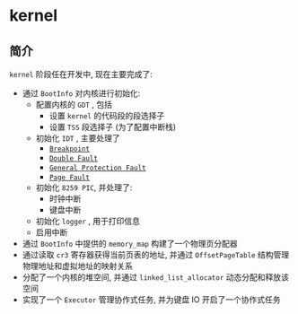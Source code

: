 # kernel
## 简介
`kernel` 阶段任在开发中, 现在主要完成了:
- 通过 `BootInfo` 对内核进行初始化:
    - 配置内核的 `GDT` , 包括
        - 设置 `kernel` 的代码段的段选择子
        - 设置 `TSS` 段选择子 (为了配置中断栈)
    - 初始化 `IDT` , 主要处理了
        - [`Breakpoint`](https://wiki.osdev.org/Exceptions#Breakpoint)
        - [`Double Fault`](https://wiki.osdev.org/Exceptions#Double_Fault)
        - [`General Protection Fault`](https://wiki.osdev.org/Exceptions#General_Protection_Fault)
        - [`Page Fault`](https://wiki.osdev.org/Exceptions#Page_Fault)
    - 初始化 `8259 PIC`, 并处理了:
        - 时钟中断
        - 键盘中断
    - 初始化 `logger` , 用于打印信息
    - 启用中断
- 通过 `BootInfo` 中提供的 `memory_map` 构建了一个物理页分配器
- 通过读取 `cr3` 寄存器获得当前页表的地址, 并通过 `OffsetPageTable` 结构管理物理地址和虚拟地址的映射关系
- 分配了一个内核的堆空间, 并通过 `linked_list_allocator` 动态分配和释放该空间
- 实现了一个 `Executor` 管理协作式任务, 并为键盘 IO 开启了一个协作式任务